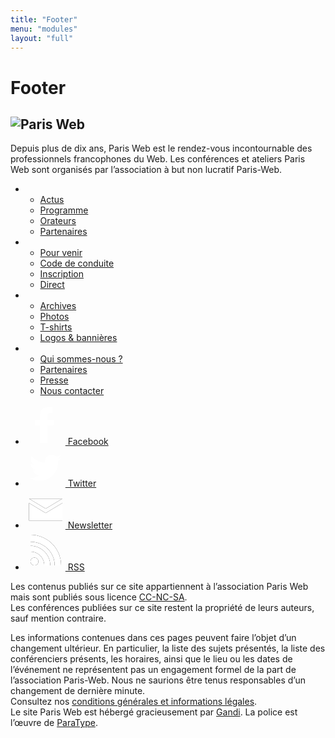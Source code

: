 ```yaml
---
title: "Footer"
menu: "modules"
layout: "full"
---
```


<div class="content">
    <h1>Footer</h1>
</div>

<footer role="contentinfo" class="footer">
    <div class="full-content">
        <section class="full-content__side footer__description">
            <h2>
              <img src="/images/logo/logo.svg" alt="Paris Web" />
            </h2>
            <p>
                Depuis plus de dix ans, Paris Web est le rendez-vous incontournable des professionnels francophones du Web. Les conférences et ateliers Paris Web sont organisés par l’association à but non lucratif Paris-Web.
            </p>
        </section>
        <div class="full-content__main footer__main">
            <div class="full-content__main__content">
                <div class="footer__links">
                    <section class="footer__links__pages">
                        <ul>
                            <li>
                                <ul>
                                <li><a href="#TODO/actus">Actus</a></li>
                                <li><a href="#TODO/programme">Programme</a></li>
                                <li><a href="#TODO/orateurs">Orateurs</a></li>
                                <li><a href="#TODO/partenaires">Partenaires</a></li>
                                </ul>
                            </li>
                            <li>
                                <ul>
                                <li><a href="#TODO/pour-venir">Pour venir</a></li>
                                <li><a href="#TODO/code-de-conduite">Code de conduite</a></li>
                                <li><a href="#TODO/promotion">Inscription</a></li>
                                <li><a href="#TODO/direct">Direct</a></li>
                                </ul>
                            </li>
                            <li>
                                <ul>
                                <li><a href="#TODO/archives">Archives</a></li>
                                <li><a href="#TODO/photos">Photos</a></li>
                                <li><a href="#TODO/t-shirts">T-shirts</a></li>
                                <li><a href="#TODO/logo">Logos & bannières</a></li>
                                </ul>
                            </li>
                            <li>
                                <ul>
                                <li><a href="#TODO/archives">Qui sommes-nous&nbsp;?</a></li>
                                <li><a href="#TODO/todo">Partenaires</a></li>
                                <li><a href="#TODO/presse">Presse</a></li>
                                <li><a href="#TODO/nous-contacter">Nous contacter</a></li>
                                </ul>
                            </li>
                        </ul>
                    </section>
                    <section class="footer__links__follow">
                        <ul>
                            <li>
                                <a href="https://www.facebook.com/ParisWeb">
                                    <svg xmlns="http://www.w3.org/2000/svg" xmlns:xlink="http://www.w3.org/1999/xlink" width="64" height="64" viewBox="0 0 64 64">
                                        <defs>
                                            <path id="path-fb" d="M8.647 57.361v-28.61H.1v-8.548h8.547v-8.547c0-7.198 2.88-11.427 11.427-11.427h8.547v8.548h-3.689c-2.61 0-4.858 2.249-4.858 4.858v6.568H31.5l-1.35 8.547H20.074v28.611H8.647z"/>
                                        </defs>
                                        <g fill="none" fill-rule="evenodd" transform="translate(15 4)">
                                            <mask id="mask-fb" fill="#fff">
                                                <use xlink:href="#path-fb"/>
                                            </mask>
                                            <use fill="#000" fill-rule="nonzero" xlink:href="#mask-fb"/>
                                            <g fill="#FFFFFF" mask="url(#mask-fb)">
                                                <path d="M-15-4h64v64h-64z"/>
                                            </g>
                                        </g>
                                    </svg>
                                    Facebook
                                </a>
                            </li>
                            <li>
                                <a href="https://twitter.com/parisweb">
                                    <svg xmlns="http://www.w3.org/2000/svg" xmlns:xlink="http://www.w3.org/1999/xlink" width="64" height="64" viewBox="0 0 64 64">
                                        <defs>
                                            <path id="path-twitter" d="M51.425 5.91a21.095 21.095 0 0 1-5.977 1.616c2.18-1.293 3.796-3.312 4.604-5.816-2.02 1.211-4.28 2.1-6.623 2.504-1.94-2.02-4.605-3.312-7.674-3.312a10.48 10.48 0 0 0-10.501 10.501c0 .808.08 1.616.242 2.423C16.853 13.342 9.098 9.222 3.93 2.921 3.04 4.456 2.475 6.233 2.475 8.172c0 3.635 1.858 6.866 4.685 8.724-1.697-.08-3.312-.566-4.766-1.293v.162c0 5.089 3.635 9.29 8.4 10.259-.888.242-1.776.403-2.746.403-.646 0-1.292-.08-1.938-.161 1.373 4.12 5.17 7.19 9.774 7.27-3.554 2.827-8.078 4.443-13.005 4.443-.808 0-1.697-.081-2.504-.162 4.604 2.989 10.097 4.685 16.074 4.685 19.225 0 29.807-15.913 29.807-29.807v-1.373c2.02-1.535 3.796-3.312 5.17-5.412"/>
                                        </defs>
                                        <g fill="none" fill-rule="evenodd" transform="translate(6 12)">
                                            <mask id="mask-twitter" fill="#fff">
                                                <use xlink:href="#path-twitter"/>
                                            </mask>
                                            <use fill="#000" fill-rule="nonzero" xlink:href="#mask-twitter"/>
                                            <g fill="#FFFFFF" mask="url(#mask-twitter)">
                                                <path d="M-6-11h64v64H-6z"/>
                                            </g>
                                        </g>
                                    </svg>
                                    Twitter
                                </a>
                            </li>
                            <li>
                                <a href="https://www.paris-web.fr/abonnement.php">
                                    <svg xmlns="http://www.w3.org/2000/svg" xmlns:xlink="http://www.w3.org/1999/xlink" width="64" height="64" viewBox="0 0 64 64">
                                        <defs>
                                            <path id="path-mail" d="M27.3 23.189L54 7.187v28.048H.6V7.187l26.7 16.002zm0-6.832L.6.355v-.09H54v.09L27.3 16.357z"/>
                                        </defs>
                                        <g fill="none" fill-rule="evenodd" transform="translate(5 16)">
                                            <mask id="mask-mail" fill="#fff">
                                                <use xlink:href="#path-mail"/>
                                            </mask>
                                            <use fill="#000" fill-rule="nonzero" xlink:href="#path-mail"/>
                                            <g fill="#FFFFFF" mask="url(#mask-mail)">
                                                <path d="M-5-15h64v64H-5z"/>
                                            </g>
                                        </g>
                                    </svg>
                                    Newsletter
                                </a>
                            </li>
                            <li>
                                <a href="https://www.paris-web.fr/atom.xml">
                                    <svg xmlns="http://www.w3.org/2000/svg" xmlns:xlink="http://www.w3.org/1999/xlink" width="64" height="64" viewBox="0 0 64 64">
                                        <defs>
                                            <path id="path-rss" d="M12.682 42.651c0 3.419-2.882 6.268-6.34 6.268-3.46 0-6.342-2.85-6.342-6.268 0-3.5 2.882-6.267 6.341-6.267s6.341 2.767 6.341 6.267zM49 48.92c.083-14.407-6.67-28.732-18.035-37.848C22.4 3.989 11.2-.08 0 0v11.232c13.259-.162 26.353 7 33.188 18.314C36.81 35.326 38.705 42.163 38.705 49c3.46-.081 6.835-.081 10.294-.081zm-17.376 0c.082-9.28-4.365-18.395-11.694-24.256-5.6-4.558-12.764-7.08-19.929-7v9.442c7.823-.081 15.564 4.314 19.27 11.151 1.812 3.256 2.8 6.919 2.8 10.663h9.553z"/>
                                        </defs>
                                        <g fill="none" fill-rule="evenodd" transform="translate(8 7)">
                                            <mask id="mask-rss" fill="#fff">
                                                <use xlink:href="#path-rss"/>
                                            </mask>
                                            <use fill="#000" fill-rule="nonzero" xlink:href="#path-rss"/>
                                            <g fill="#FFFFFF" mask="url(#mask-rss)">
                                                <path d="M-5-4h57v57H-5z"/>
                                            </g>
                                        </g>
                                    </svg>
                                    RSS
                                </a>
                            </li>
                        </ul>
                    </section>
                </div>
            </div>
        </div>
    </div>
    <section class="full-content full-content--reversed footer__legal">
        <div class="full-content__side">
            <p>
                Les contenus publiés sur ce site appartiennent à l’association Paris Web mais sont publiés sous licence <a href="https://creativecommons.org/licenses/by-nc-sa/3.0/fr/">CC-NC-SA</a>.
                <br />
                Les conférences publiées sur ce site restent la propriété de leurs auteurs, sauf mention contraire.
            </p>
        </div>
        <div class="full-content__main">
            <div class="full-content__main__content">
                <p>
                    Les informations contenues dans ces pages peuvent faire l’objet d’un changement ultérieur. En particulier, la liste des sujets présentés, la liste des conférenciers présents, les horaires, ainsi que le lieu ou les dates de l’événement ne représentent pas un engagement formel de la part de l’association Paris-Web. Nous ne saurions être tenus responsables d’un changement de dernière minute.
                    <br />
                    Consultez nos <a href="#TODO/legal">conditions générales et informations légales</a>.
                    <br />
                    Le site Paris Web est hébergé gracieusement par <a href="http://www.gandi.net">Gandi</a>. La police est l’œuvre de <a href="https://www.paratype.com/public/">ParaType</a>.
                </p>
            </div>
        </div>
    </section>
</footer>